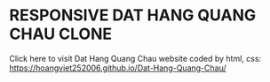 # RESPONSIVE DAT HANG QUANG CHAU CLONE

Click here to visit Dat Hang Quang Chau website coded by html, css: https://hoangviet252006.github.io/Dat-Hang-Quang-Chau/
